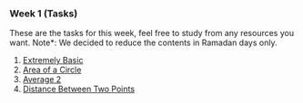 ### Week 1 (Tasks)
These are the tasks for this week, feel free to study from any resources you want.
Note*: We decided to reduce the contents in Ramadan days only.
1. [Extremely Basic](https://www.beecrowd.com.br/judge/en/problems/view/1001)
2. [Area of a Circle](https://www.beecrowd.com.br/judge/en/problems/view/1002)
3. [Average 2](https://www.beecrowd.com.br/judge/en/problems/view/1006)
4. [Distance Between Two Points](https://www.beecrowd.com.br/judge/en/problems/view/1015)
